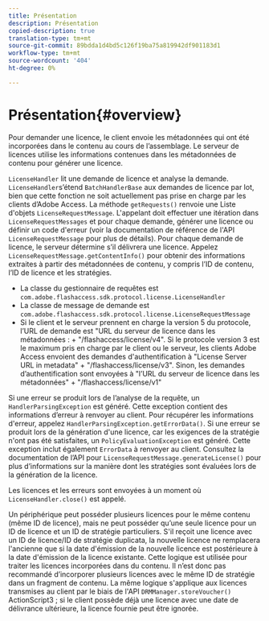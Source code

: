 ```yaml
---
title: Présentation
description: Présentation
copied-description: true
translation-type: tm+mt
source-git-commit: 89bdda1d4bd5c126f19ba75a819942df901183d1
workflow-type: tm+mt
source-wordcount: '404'
ht-degree: 0%

---
```



# Présentation{#overview}

Pour demander une licence, le client envoie les métadonnées qui ont été incorporées dans le contenu au cours de l’assemblage. Le serveur de licences utilise les informations contenues dans les métadonnées de contenu pour générer une licence.

`LicenseHandler` lit une demande de licence et analyse la demande. `LicenseHandler`s’étend  `BatchHandlerBase` aux demandes de licence par lot, bien que cette fonction ne soit actuellement pas prise en charge par les clients d’Adobe Access. La méthode `getRequests()` renvoie une Liste d&#39;objets `LicenseRequestMessage`. L&#39;appelant doit effectuer une itération dans `LicenseRequestMessages` et pour chaque demande, générer une licence ou définir un code d&#39;erreur (voir la documentation de référence de l&#39;API `LicenseRequestMessage` pour plus de détails). Pour chaque demande de licence, le serveur détermine s’il délivrera une licence. Appelez `LicenseRequestMessage.getContentInfo()` pour obtenir des informations extraites à partir des métadonnées de contenu, y compris l’ID de contenu, l’ID de licence et les stratégies.

* La classe du gestionnaire de requêtes est `com.adobe.flashaccess.sdk.protocol.license.LicenseHandler`
* La classe de message de demande est `com.adobe.flashaccess.sdk.protocol.license.LicenseRequestMessage`
* Si le client et le serveur prennent en charge la version 5 du protocole, l’URL de demande est &quot;URL du serveur de licence dans les métadonnées : + &quot;/flashaccess/license/v4&quot;. Si le protocole version 3 est le maximum pris en charge par le client ou le serveur, les clients Adobe Access envoient des demandes d&#39;authentification à &quot;License Server URL in metadata&quot; + &quot;/flashaccess/license/v3&quot;. Sinon, les demandes d’authentification sont envoyées à &quot;l’URL du serveur de licence dans les métadonnées&quot; + &quot;/flashaccess/license/v1&quot;

Si une erreur se produit lors de l’analyse de la requête, un `HandlerParsingException` est généré. Cette exception contient des informations d’erreur à renvoyer au client. Pour récupérer les informations d&#39;erreur, appelez `HandlerParsingException.getErrorData()`. Si une erreur se produit lors de la génération d&#39;une licence, car les exigences de la stratégie n&#39;ont pas été satisfaites, un `PolicyEvaluationException` est généré. Cette exception inclut également `ErrorData` à renvoyer au client. Consultez la documentation de l’API pour `LicenseRequestMessage.generateLicense()` pour plus d’informations sur la manière dont les stratégies sont évaluées lors de la génération de la licence.

Les licences et les erreurs sont envoyées à un moment où `LicenseHandler.close()` est appelé.

Un périphérique peut posséder plusieurs licences pour le même contenu (même ID de licence), mais ne peut posséder qu’une seule licence pour un ID de licence et un ID de stratégie particuliers. S&#39;il reçoit une licence avec un ID de licence/ID de stratégie duplicata, la nouvelle licence ne remplacera l&#39;ancienne que si la date d&#39;émission de la nouvelle licence est postérieure à la date d&#39;émission de la licence existante. Cette logique est utilisée pour traiter les licences incorporées dans du contenu. Il n’est donc pas recommandé d’incorporer plusieurs licences avec le même ID de stratégie dans un fragment de contenu. La même logique s&#39;applique aux licences transmises au client par le biais de l&#39;API `DRMManager.storeVoucher()` ActionScript3 ; si le client possède déjà une licence avec une date de délivrance ultérieure, la licence fournie peut être ignorée.
